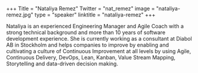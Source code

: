 +++
Title = "Nataliya Remez"
Twitter = "nat_remez"
image = "nataliya-remez.jpg"
type = "speaker"
linktitle = "nataliya-remez"
+++

Nataliya is an experienced Engineering Manager and Agile Coach with a strong technical background and more than 10 years of software development experience. She is currently working as a consultant at Diabol AB in Stockholm and helps companies to improve by enabling and cultivating a culture of Continuous Improvement at all levels by using Agile, Continuous Delivery, DevOps, Lean, Kanban, Value Stream Mapping, Storytelling and data-driven decision making.
